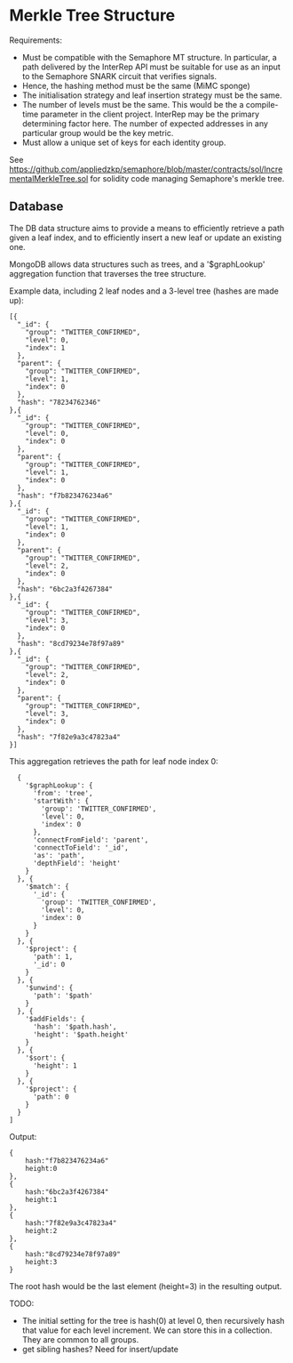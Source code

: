 # Merkle Tree Structure

Requirements:
- Must be compatible with the Semaphore MT structure. In particular, a path delivered by the InterRep API must be suitable for use as an input to the Semaphore SNARK circuit that verifies signals.
- Hence, the hashing method must be the same (MiMC sponge)
- The initialisation strategy and leaf insertion strategy must be the same.
- The number of levels must be the same. This would be the a compile-time parameter in the client project. InterRep may be the primary determining factor here. The number of expected addresses in any particular group would be the key metric.
- Must allow a unique set of keys for each identity group.

See https://github.com/appliedzkp/semaphore/blob/master/contracts/sol/IncrementalMerkleTree.sol for solidity code managing Semaphore's merkle tree. 

## Database

The DB data structure aims to provide a means to efficiently retrieve a path given a leaf index, and to efficiently insert a new leaf or update an existing one. 

MongoDB allows data structures such as trees, and a '$graphLookup' aggregation function that traverses the tree structure.

Example data, including 2 leaf nodes and a 3-level tree (hashes are made up):
```
[{
  "_id": {
    "group": "TWITTER_CONFIRMED",
    "level": 0,
    "index": 1
  },
  "parent": {
    "group": "TWITTER_CONFIRMED",
    "level": 1,
    "index": 0
  },
  "hash": "78234762346"
},{
  "_id": {
    "group": "TWITTER_CONFIRMED",
    "level": 0,
    "index": 0
  },
  "parent": {
    "group": "TWITTER_CONFIRMED",
    "level": 1,
    "index": 0
  },
  "hash": "f7b823476234a6"
},{
  "_id": {
    "group": "TWITTER_CONFIRMED",
    "level": 1,
    "index": 0
  },
  "parent": {
    "group": "TWITTER_CONFIRMED",
    "level": 2,
    "index": 0
  },
  "hash": "6bc2a3f4267384"
},{
  "_id": {
    "group": "TWITTER_CONFIRMED",
    "level": 3,
    "index": 0
  },
  "hash": "8cd79234e78f97a89"
},{
  "_id": {
    "group": "TWITTER_CONFIRMED",
    "level": 2,
    "index": 0
  },
  "parent": {
    "group": "TWITTER_CONFIRMED",
    "level": 3,
    "index": 0
  },
  "hash": "7f82e9a3c47823a4"
}]
```


This aggregation retrieves the path for leaf node index 0:
```[
  {
    '$graphLookup': {
      'from': 'tree', 
      'startWith': {
        'group': 'TWITTER_CONFIRMED', 
        'level': 0, 
        'index': 0
      }, 
      'connectFromField': 'parent', 
      'connectToField': '_id', 
      'as': 'path', 
      'depthField': 'height'
    }
  }, {
    '$match': {
      '_id': {
        'group': 'TWITTER_CONFIRMED', 
        'level': 0, 
        'index': 0
      }
    }
  }, {
    '$project': {
      'path': 1, 
      '_id': 0
    }
  }, {
    '$unwind': {
      'path': '$path'
    }
  }, {
    '$addFields': {
      'hash': '$path.hash', 
      'height': '$path.height'
    }
  }, {
    '$sort': {
      'height': 1
    }
  }, {
    '$project': {
      'path': 0
    }
  }
]
```

Output:
```
{
    hash:"f7b823476234a6"
    height:0
},
{
    hash:"6bc2a3f4267384"
    height:1
},
{
    hash:"7f82e9a3c47823a4"
    height:2
},
{
    hash:"8cd79234e78f97a89"
    height:3
}
```

The root hash would be the last element (height=3) in the resulting output.

TODO: 
- The initial setting for the tree is hash(0) at level 0, then recursively hash that value for each level increment. We can store this in a collection. They are common to all groups.
- get sibling hashes? Need for insert/update
